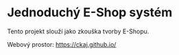 # Jednoduchý E-Shop systém
Tento projekt slouží jako zkouška tvorby E-Shopu.

Webový prostor: https://ckaj.github.io/
